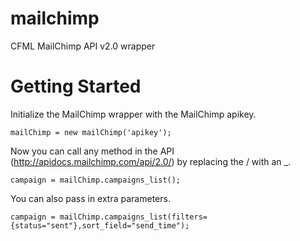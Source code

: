 mailchimp
=========

CFML MailChimp API v2.0 wrapper

Getting Started
===============

Initialize the MailChimp wrapper with the MailChimp apikey.

	mailChimp = new mailChimp('apikey');

Now you can call any method in the API (http://apidocs.mailchimp.com/api/2.0/) by replacing the / with an _.

	campaign = mailChimp.campaigns_list();

You can also pass in extra parameters.

	campaign = mailChimp.campaigns_list(filters={status="sent"},sort_field="send_time");

